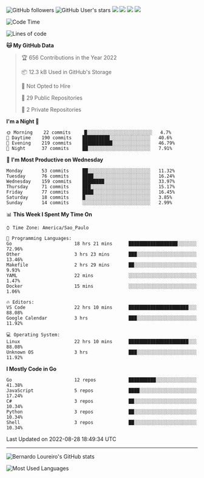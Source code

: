 ![GitHub followers](https://img.shields.io/github/followers/bernardolm?style=for-the-badge&label=GitHub%20followers) ![GitHub User's stars](https://img.shields.io/github/stars/bernardolm?style=for-the-badge&label=GitHub%20User's%20stars) [![](https://img.shields.io/static/v1?logo=linkedin&label=LinkedIn&message=bernardolm&color=0A66C2&style=for-the-badge)](https://www.linkedin.com/in/bernardolm) [![](https://img.shields.io/static/v1?logo=lastdotfm&label=last.fm&message=bernardolm&color=D51007&style=for-the-badge)](https://www.last.fm/user/bernardolm) [![](https://img.shields.io/static/v1?logo=spotify&label=spotify&message=bernardolou&color=1ED760&style=for-the-badge)](https://open.spotify.com/user/bernardolou) [![](https://img.shields.io/static/v1?logo=awesomelists&label=My%20awesome%20stars&message=⭐⭐⭐&color=FC60A8&style=for-the-badge)](https://github.com/bernardolm/awesome-stars)

<!--START_SECTION:waka-->
![Code Time](http://img.shields.io/badge/Code%20Time-1%2C642%20hrs-blue)

![Lines of code](https://img.shields.io/badge/From%20Hello%20World%20I%27ve%20Written--16%20Thousand%20lines%20of%20code-blue)

**🐱 My GitHub Data** 

> 🏆 656 Contributions in the Year 2022
 > 
> 📦 12.3 kB Used in GitHub's Storage 
 > 
> 🚫 Not Opted to Hire
 > 
> 📜 29 Public Repositories 
 > 
> 🔑 2 Private Repositories  
 > 
**I'm a Night 🦉** 

```text
🌞 Morning    22 commits     █░░░░░░░░░░░░░░░░░░░░░░░░   4.7% 
🌆 Daytime    190 commits    ██████████░░░░░░░░░░░░░░░   40.6% 
🌃 Evening    219 commits    ███████████░░░░░░░░░░░░░░   46.79% 
🌙 Night      37 commits     ██░░░░░░░░░░░░░░░░░░░░░░░   7.91%

```
📅 **I'm Most Productive on Wednesday** 

```text
Monday       53 commits     ██░░░░░░░░░░░░░░░░░░░░░░░   11.32% 
Tuesday      76 commits     ████░░░░░░░░░░░░░░░░░░░░░   16.24% 
Wednesday    159 commits    ████████░░░░░░░░░░░░░░░░░   33.97% 
Thursday     71 commits     ███░░░░░░░░░░░░░░░░░░░░░░   15.17% 
Friday       77 commits     ████░░░░░░░░░░░░░░░░░░░░░   16.45% 
Saturday     18 commits     █░░░░░░░░░░░░░░░░░░░░░░░░   3.85% 
Sunday       14 commits     ░░░░░░░░░░░░░░░░░░░░░░░░░   2.99%

```


📊 **This Week I Spent My Time On** 

```text
⌚︎ Time Zone: America/Sao_Paulo

💬 Programming Languages: 
Go                       18 hrs 21 mins      ██████████████████░░░░░░░   72.96% 
Other                    3 hrs 23 mins       ███░░░░░░░░░░░░░░░░░░░░░░   13.46% 
Makefile                 2 hrs 29 mins       ██░░░░░░░░░░░░░░░░░░░░░░░   9.93% 
YAML                     22 mins             ░░░░░░░░░░░░░░░░░░░░░░░░░   1.47% 
Docker                   15 mins             ░░░░░░░░░░░░░░░░░░░░░░░░░   1.06%

🔥 Editors: 
VS Code                  22 hrs 10 mins      ██████████████████████░░░   88.08% 
Google Calendar          3 hrs               ███░░░░░░░░░░░░░░░░░░░░░░   11.92%

💻 Operating System: 
Linux                    22 hrs 10 mins      ██████████████████████░░░   88.08% 
Unknown OS               3 hrs               ███░░░░░░░░░░░░░░░░░░░░░░   11.92%

```

**I Mostly Code in Go** 

```text
Go                       12 repos            ██████████░░░░░░░░░░░░░░░   41.38% 
JavaScript               5 repos             ████░░░░░░░░░░░░░░░░░░░░░   17.24% 
C#                       3 repos             ██░░░░░░░░░░░░░░░░░░░░░░░   10.34% 
Python                   3 repos             ██░░░░░░░░░░░░░░░░░░░░░░░   10.34% 
Shell                    3 repos             ██░░░░░░░░░░░░░░░░░░░░░░░   10.34%

```



 Last Updated on 2022-08-28 18:49:34 UTC
<!--END_SECTION:waka-->

---

![Bernardo Loureiro's GitHub stats](https://github-readme-stats.vercel.app/api?username=bernardolm&count_private=true&show_icons=true&theme=nightowl&include_all_commits=true)

![Most Used Languages](https://github-readme-stats.vercel.app/api/top-langs/?username=bernardolm&theme=nightowl&langs_count=99)
